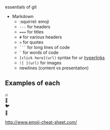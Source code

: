 essentials of git

* Markdown
  * :squirrel: emoji
  * `---` for headers
  * `===` for titles
  * `#` for various headers
  * `>` for quotes
  * <code>&#96;&#96;&#96;</code> for long lines of code
  * ``` ` ``` for words of code
  * `[click here](url)` syntax for ur [hyperlinks](https://help.github.com/articles/markdown-basics)
  * `![ ](url)` for images
  * newlines (content vs presentation)
 
## Examples of each

:fire:  
:space_invader:  
:bird:  
:cherry_blossom: 

http://www.emoji-cheat-sheet.com/
